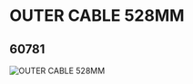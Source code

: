 # OUTER CABLE 528MM
## 60781
![OUTER CABLE 528MM](https://lc-www-live-s.legocdn.com/media/bricks/5/2/4514915.jpg)